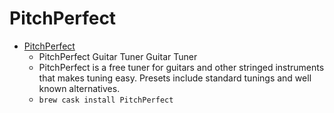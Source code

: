 # PitchPerfect
- [PitchPerfect](https://www.nch.com.au/tuner/)
  -  PitchPerfect Guitar Tuner Guitar Tuner
  - PitchPerfect is a free tuner for guitars and other stringed instruments that makes tuning easy. Presets include standard tunings and well known alternatives.
  - `brew cask install PitchPerfect`

